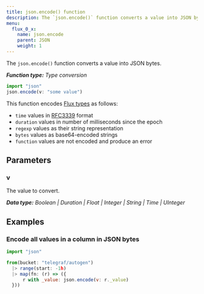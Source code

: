```yaml
---
title: json.encode() function
description: The `json.encode()` function converts a value into JSON bytes.
menu:
  flux_0_x:
    name: json.encode
    parent: JSON
    weight: 1
---
```


The `json.encode()` function converts a value into JSON bytes.

_**Function type:** Type conversion_

```js
import "json"
json.encode(v: "some value")
```

This function encodes [Flux types](/flux/v0.x/language/types/) as follows:

- `time` values in [RFC3339](https://tools.ietf.org/html/rfc3339) format
- `duration` values in number of milliseconds since the epoch
- `regexp` values as their string representation
- `bytes` values as base64-encoded strings
- `function` values are not encoded and produce an error

## Parameters

### v
The value to convert.

_**Data type:** Boolean | Duration | Float | Integer | String | Time | UInteger_

## Examples

### Encode all values in a column in JSON bytes
```js
import "json"

from(bucket: "telegraf/autogen")
  |> range(start: -1h)
  |> map(fn: (r) => ({
      r with _value: json.encode(v: r._value)
  }))
```
